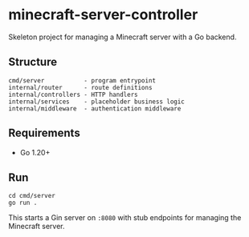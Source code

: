 # minecraft-server-controller

Skeleton project for managing a Minecraft server with a Go backend.

## Structure

```
cmd/server           - program entrypoint
internal/router      - route definitions
internal/controllers - HTTP handlers
internal/services    - placeholder business logic
internal/middleware  - authentication middleware
```

## Requirements

- Go 1.20+

## Run

```
cd cmd/server
go run .
```

This starts a Gin server on `:8080` with stub endpoints for managing the Minecraft server.

